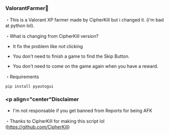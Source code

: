 ### ValorantFarmer👻
・This is a Valorant XP farmer made by CipherKill but i changed it. (i'm bad at python lol).

・What is changing from CipherKill version?

 + It fix the problem like not clicking

 + You don't need to finish a game to find the Skip Button.

 + You don't need to come on the game again when you have a reward.
 
 ・Requirements
```python3
pip install pyautogui
``` 

 ### <p align="center"Disclaimer</p>
 * I'm not responsable if you get banned from Reports for being AFK
 
 
・Thanks to CipherKill for making this script lol (https://github.com/CipherKill)


